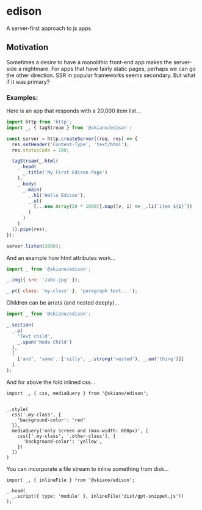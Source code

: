 # edison

A server-first approach to js apps

## Motivation

Sometimes a desire to have a monolithic front-end app makes the server-side a nightmare. For apps that have fairly static pages, 
perhaps we can go the other direction. SSR in popular frameworks seems secondary. But what if it was primary?

### Examples:

Here is an app that responds with a 20,000 item list...

```js
import http from 'http';
import _, { tagStream } from '@skiano/edison';

const server = http.createServer((req, res) => {
  res.setHeader('Content-Type', 'text/html');
  res.statusCode = 200;

  tagStream(_.html(
    _.head(
      _.title('My First Edison Page')
    ),
    _.body(
      _.main(
        _.h1('Hello Edison'),
        _.ul(
          [...new Array(20 * 1000)].map((v, i) => _.li(`item ${i}`))
        )
      )
    )
  )).pipe(res);
});

server.listen(3000);
```

And an example how html attributes work...

```js
import _ from '@skiano/edison';

_.img({ src: '/abc.jpg' });

_.p({ class: 'my-class' }, 'paragraph text...');
```

Children can be arrats (and nested deeply)...

```js
import _ from '@skiano/edison';

_.section(
  _.p(
    'Text child',
    _.span('Node Child')
  ),
  [
    ['and', 'some', ['silly', _.strong('nested'), _.em('thing')]]
  ]
);
```

And for above the fold inlined css...

```
import _, { css, mediaQuery } from '@skiano/edison';


_.style(
  css('.my-class', {
    'background-color': 'red'
  }),
  mediaQuery('only screen and (max-width: 600px)', [
    css(['.my-class', '.other-class'], {
      'background-color': 'yellow',
    })
  ])
)

```

You can incorporate a file stream to inline something from disk...

```
import _, { inlineFile } from '@skiano/edison';

_.head(
  _.script({ type: 'module' }, inlineFile('dist/gpt-snippet.js')) 
);
```
